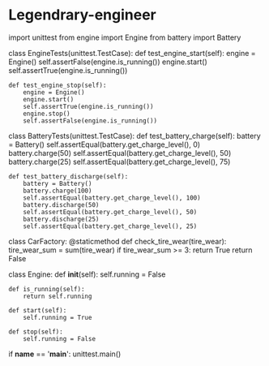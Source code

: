 # Legendrary-engineer
import unittest
from engine import Engine
from battery import Battery

class EngineTests(unittest.TestCase):
    def test_engine_start(self):
        engine = Engine()
        self.assertFalse(engine.is_running())
        engine.start()
        self.assertTrue(engine.is_running())

    def test_engine_stop(self):
        engine = Engine()
        engine.start()
        self.assertTrue(engine.is_running())
        engine.stop()
        self.assertFalse(engine.is_running())

class BatteryTests(unittest.TestCase):
    def test_battery_charge(self):
        battery = Battery()
        self.assertEqual(battery.get_charge_level(), 0)
        battery.charge(50)
        self.assertEqual(battery.get_charge_level(), 50)
        battery.charge(25)
        self.assertEqual(battery.get_charge_level(), 75)

    def test_battery_discharge(self):
        battery = Battery()
        battery.charge(100)
        self.assertEqual(battery.get_charge_level(), 100)
        battery.discharge(50)
        self.assertEqual(battery.get_charge_level(), 50)
        battery.discharge(25)
        self.assertEqual(battery.get_charge_level(), 25)

class CarFactory:
    @staticmethod
    def check_tire_wear(tire_wear):
        tire_wear_sum = sum(tire_wear)
        if tire_wear_sum >= 3:
            return True
        return False

class Engine:
    def __init__(self):
        self.running = False

    def is_running(self):
        return self.running

    def start(self):
        self.running = True

    def stop(self):
        self.running = False

if __name__ == '__main__':
    unittest.main()

